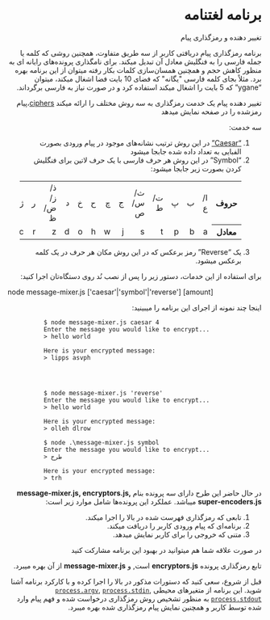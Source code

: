 <div dir="auto" lang="fa">
      <h1>برنامه لغتنامه</h1>
      <span>تغییر دهنده و رمزگذاری پیام</span>
      <p>
      برنامه رمزگذاری پیام دریافتی کاربر از سه طریق متفاوت، همچنین روشی که کلمه یا جمله فارسی را به فنگلیش معادل آن تبدیل میکند. برای نامگذاری پرونده‌های رایانه ای به منظور کاهش حجم و همچنین همسان‌سازی کلمات بکار رفته میتوان از این برنامه بهره برد. مثلاً بجای کلمه فارسی "یگانه" که فضای 10 بایت فضا اشغال میکند، میتوان “ygane” که 5 بایت را اشغال میکند استفاده کرد و در صورت نیاز به فارسی برگرداند.
      </p>
      <div>
        <div>
          <p>
            تغییر دهنده پیام یک خدمت رمزگذاری به سه روش مختلف را ارائه میکند
            <a
              target="_blank"
              rel="noopener"
              href="https://en.wikipedia.org/wiki/Cipher"
              >ciphers</a
            >،پیام رمزشده را در صفحه نمایش میدهد
          </p>
          <p>سه خدمت:</p>
          <ol dir="rtl">
            <li>
              <a
                target="_blank"
                rel="noopener"
                href="https://en.wikipedia.org/wiki/Caesar_cipher"
                >“Caesar”</a
              > در این روش ترتیب نشانه‌های موجود در پیام ورودی بصورت الفبایی به
              تعداد داده شده جابجا میشود
            </li>
            <li>
              “Symbol” در این روش هر حرف فارسی با یک حرف لاتین برای فنگلیش کردن
              بصورت زیر جابجا میشود:
              <table id="tb">
                <tr>
                  <th>حروف</th>
                  <td>ا/ع</td>
                  <td>ب</td>
                  <td>پ</td>
                  <td>ت/ط</td>
                  <td>ث/س/ص</td>
                  <td>ج</td>
                  <td>چ</td>
                  <td>ح</td>
                  <td>خ</td>
                  <td>د</td>
                  <td>ذ/ز/ض/ظ</td>
                  <td>ر</td>
                  <td>ژ</td>
                  <td>ش</td>
                  <td>غ/ق</td>
                  <td>ف</td>
                  <td>ک</td>
                  <td>گ</td>
                  <td>ل</td>
                  <td>م</td>
                  <td>ن</td>
                  <td>و</td>
                  <td>ه</td>
                  <td>ی</td>
                </tr>
                <tr>
                  <th>معادل</th>
                  <td>a</td>
                  <td>b</td>
                  <td>p</td>
                  <td>t</td>
                  <td>s</td>
                  <td>j</td>
                  <td>w</td>
                  <td>h</td>
                  <td>o</td>
                  <td>d</td>
                  <td>z</td>
                  <td>r</td>
                  <td>c</td>
                  <td>x</td>
                  <td>q</td>
                  <td>f</td>
                  <td>k</td>
                  <td>g</td>
                  <td>l</td>
                  <td>m</td>
                  <td>n</td>
                  <td>u</td>
                  <td>e</td>
                  <td>y</td>
                </tr>
              </table>
            </li>
            <li>
              یک “Reverse” رمز برعکس که در این روش مکان هر حرف در یک کلمه برعکس
              میشود.
            </li>
          </ol>
          <p>
            برای استفاده از این خدمات، دستور زیر را پس از نصب نُد روی دستگاه‌تان
            اجرا کنید:
          </p>
                  </div>
      </div>
    </div>
node message-mixer.js ['caesar'|'symbol'|'reverse'] [amount]
<div dir="rtl">
          <p>اینجا چند نمونه از اجرای این برنامه را میبینید:</p>
          </div>
         
```  
          $ node message-mixer.js caesar 4
          Enter the message you would like to encrypt...
          > hello world

          Here is your encrypted message:
          > lipps asvph




          $ node message-mixer.js 'reverse'
          Enter the message you would like to encrypt...
          > hello world

          Here is your encrypted message:
          > olleh dlrow

          $ node .\message-mixer.js symbol
          Enter the message you would like to encrypt...
          > طرح

          Here is your encrypted message:
          > trh

```
<div dir="auto" lang="fa">
          <p>
            در حال حاضر این طرح دارای سه پرونده بنام
            <strong>message-mixer.js, encryptors.js, super-encoders.js</strong>
            میباشد. عملکرد این پرونده‌ها شامل موارد زیر است:
          </p>
          <ol>
            <li>تابعی که رمزگذاری فهرست شده در بالا را اجرا میکند.</li>
            <li>برنامه‌ای که پیام ورودی کاربر را دریافت میکند.</li>
            <li>متنی که خروجی را برای کاربر نمایش میدهد.</li>
          </ol>
          <p>در صورت علاقه شما هم میتوانید در بهبود این برنامه مشارکت کنید</p>
          <p>
            تابع رمزگذاری پرونده
            <strong>encryptors.js</strong> است, و
            <strong>message-mixer.js</strong> از آن بهره میبرد.
          </p>
          <p>
            قبل از شروع، سعی کنید که دستورات مذکور در بالا را اجرا کرده و با
            کارکرد برنامه آشنا شوید. این برنامه از متغیرهای محیطی
            <a
              target="_blank"
              rel="noopener"
              href="https://nodejs.org/api/process.html#process_process_argv"
              ><code>process.argv</code></a
            >,
            <a
              target="_blank"
              rel="noopener"
              href="https://nodejs.org/api/process.html#process_process_stdin"
              ><code>process.stdin</code></a
            >,
            <a
              target="_blank"
              rel="noopener"
              href="https://nodejs.org/api/process.html#process_process_stdout"
              ><code>process.stdout</code></a
            >
            به منظور تشخیص روش رمزگذاری درخواست شده و فهم پیام وارد شده توسط
            کاربر و همچنین نمایش پیام رمزگذاری شده بهره میبرد.
          </p>
</div>
